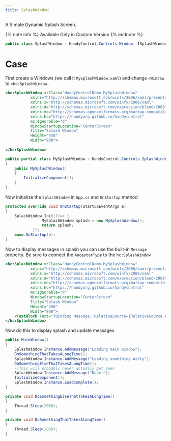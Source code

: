 ```yaml
---
title: SplashWindow
---
```


A Simple Dynamic Splash Screen.

{% note info %}
Available Only in Custom Version
{% endnote %}

```cs
public class SplashWindow : HandyControl.Controls.Window, ISplashWindow, INotifyPropertyChanged
```

# Case

First create a Windows (we call it `MySplashWindow.xaml`) and change `<Window` to `<hc:SplashWindow`

```xml
<hc:SplashWindow x:Class="HandyControlDemo.MySplashWindow"
           xmlns="http://schemas.microsoft.com/winfx/2006/xaml/presentation"
           xmlns:x="http://schemas.microsoft.com/winfx/2006/xaml"
           xmlns:d="http://schemas.microsoft.com/expression/blend/2008"
           xmlns:mc="http://schemas.openxmlformats.org/markup-compatibility/2006"
           xmlns:hc="https://handyorg.github.io/handycontrol"
           mc:Ignorable="d"
           WindowStartupLocation="CenterScreen"
           Title="Splash Window" 
           Height="450" 
           Width="800">
   
</hc:SplashWindow>
```

```cs
public partial class MySplashWindow : HandyControl.Controls.SplashWindow
{
    public MySplashWindow()
    {
        InitializeComponent();
    }
}
```

Now initialize the `SplashWindow` in `App.cs` and `OnStartup` method

``` CS
protected override void OnStartup(StartupEventArgs e)
{
    SplashWindow.Init(()=> {
                MySplashWindow splash = new MySplashWindow();
                return splash;
            });
    base.OnStartup(e);
}
```

Now to display messages in splash you can use the built-in `Message` property.
Be sure to connect the `AncestorType` to the `hc:SplashWindow`

```xml
<hc:SplashWindow x:Class="HandyControlDemo.MySplashWindow"
           xmlns="http://schemas.microsoft.com/winfx/2006/xaml/presentation"
           xmlns:x="http://schemas.microsoft.com/winfx/2006/xaml"
           xmlns:d="http://schemas.microsoft.com/expression/blend/2008"
           xmlns:mc="http://schemas.openxmlformats.org/markup-compatibility/2006"
           xmlns:hc="https://handyorg.github.io/handycontrol"
           mc:Ignorable="d"
           WindowStartupLocation="CenterScreen"
           Title="Splash Window" 
           Height="450" 
           Width="800">
    <TextBlock Text="{Binding Message, RelativeSource={RelativeSource AncestorType=hc:SplashWindow}}"/>
</hc:SplashWindow>
```

Now do this to display splash and update messages

``` CS
public MainWindow()
{
    SplashWindow.Instance.AddMessage("Loading main window");
    DoSomethingThatTakesALongTime();
    SplashWindow.Instance.AddMessage("Loading something Witty");
    DoSomethingElseThatTakesALongTime();
    //This will probably never actually get seen
    SplashWindow.Instance.AddMessage("Done!");
    InitializeComponent();
    SplashWindow.Instance.LoadComplete();
}

private void DoSomethingElseThatTakesALongTime()
{
    Thread.Sleep(2000);
}

private void DoSomethingThatTakesALongTime()
{
    Thread.Sleep(2000);
}
```